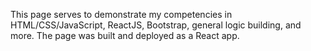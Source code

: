 
This page serves to demonstrate my competencies in HTML/CSS/JavaScript, ReactJS, Bootstrap, general logic building, and more. The page was built and deployed as a React app.
